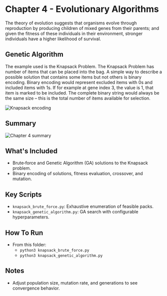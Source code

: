 # Chapter 4 - Evolutionary Algorithms
The theory of evolution suggests that organisms evolve through reproduction by producing children of mixed genes from their parents; and given the fitness of these individuals in their environment, stronger individuals have a higher likelihood of survival.

## Genetic Algorithm
The example used is the Knapsack Problem. The Knapsack Problem has number of items that can be placed into the bag. A simple way to describe a possible solution that contains some items but not others is binary encoding. Binary encoding would represent excluded items with 0s and included items with 1s. If for example at gene index 3, the value is 1, that item is marked to be included. The complete binary string would always be the same size – this is the total number of items available for selection. 

![Knapsack encoding](readme_assets/Knapsack_Encoding.png)

## Summary
![Chapter 4 summary](readme_assets/Ch4-Summary.png)

## What's Included
- Brute‑force and Genetic Algorithm (GA) solutions to the Knapsack problem.
- Binary encoding of solutions, fitness evaluation, crossover, and mutation.

## Key Scripts
- `knapsack_brute_force.py`: Exhaustive enumeration of feasible packs.
- `knapsack_genetic_algorithm.py`: GA search with configurable hyperparameters.

## How To Run
- From this folder:
  - `python3 knapsack_brute_force.py`
  - `python3 knapsack_genetic_algorithm.py`

## Notes
- Adjust population size, mutation rate, and generations to see convergence behavior.
